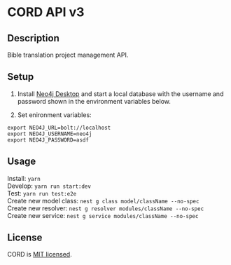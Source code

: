# CORD API v3

## Description

Bible translation project management API.

## Setup

1. Install [Neo4j Desktop](https://neo4j.com/download/) and start a local database with the username and password shown in the environment variables below.  

1. Set enironment variables:
```
export NEO4J_URL=bolt://localhost
export NEO4J_USERNAME=neo4j
export NEO4J_PASSWORD=asdf
```

## Usage

Install: `yarn`  
Develop: `yarn run start:dev`  
Test: `yarn run test:e2e`  
Create new model class: `nest g class model/className --no-spec`  
Create new resolver: `nest g resolver modules/className --no-spec`  
Create new service: `nest g service modules/className --no-spec`  


## License

  CORD is [MIT licensed](LICENSE).
